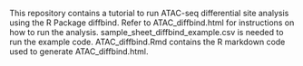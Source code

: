 This repository contains a tutorial to run ATAC-seq differential site analysis using the R Package diffbind. 
Refer to ATAC_diffbind.html for instructions on how to run the analysis. 
sample_sheet_diffbind_example.csv is needed to run the example code. 
ATAC_diffbind.Rmd contains the R markdown code used to generate ATAC_diffbind.html.
